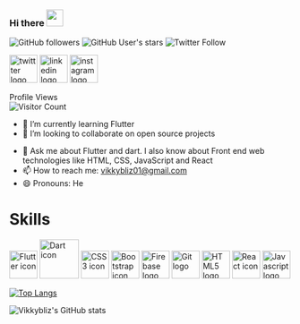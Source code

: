 ### Hi there <img src="https://media1.tenor.com/images/20c88c4f96a41aa12e0e55d61395553f/tenor.gif?itemid=16799018" width="30px"/>
![GitHub followers](https://img.shields.io/github/followers/vikkybliz?label=GitHub%20Followers&style=social) ![GitHub User's stars](https://img.shields.io/github/stars/vikkybliz?label=GitHub%20Stars&style=social) ![Twitter Follow](https://img.shields.io/twitter/follow/vikkybliz?label=Twitter%20followers&style=social)

<a href="https://twitter.com/vikkybliz" target="_blank"><img src="https://img.icons8.com/nolan/2x/twitter.png" alt="twittter logo" width="50px" height="50px"/></a>
<a href="https://www.linkedin.com/in/vikkybliz" target="_blank"><img src="https://img.icons8.com/nolan/2x/linkedin.png" alt="linkedin logo" width="50px" height="50px"/></a>
<a href="https://instagram.com/vikkybliz" target="_blank"><img src="https://img.icons8.com/nolan/2x/instagram-new.png" alt="instagram logo" width="50px" height="50px"/></a>

Profile Views<br>
![Visitor Count](https://profile-counter.glitch.me/{Vikkybliz}/count.svg)

<!--
**Vikkybliz/vikkybliz** is a ✨ _special_ ✨ repository because its `README.md` (this file) appears on your GitHub profile.

Here are some ideas to get you started:
-->
<!-- - 🔭 I’m currently working on ... -->
- 🌱 I’m currently learning Flutter
- 👯 I’m looking to collaborate on open source projects
<!-- - 🤔 I’m looking for help with ... -->
- 💬 Ask me about Flutter and dart. I also know about Front end web technologies like HTML, CSS, JavaScript and React
- 📫 How to reach me: vikkybliz01@gmail.com
- 😄 Pronouns: He
<!-- - ⚡ Fun fact: ... -->

# Skills
<img src="https://github.com/Vikkybliz/devicon/blob/master/icons/flutter/flutter-original.svg" width="50px" height="50px" alt="Flutter icon"/> <img src="https://github.com/Vikkybliz/devicon/blob/master/icons/dart/dart-original-wordmark.svg" width="70px" height="70px" alt="Dart icon" /> <img src="https://github.com/Vikkybliz/devicon/blob/master/icons/css3/css3-original-wordmark.svg" width="50px" height="50px" alt="CSS3 icon" /> <img src="https://github.com/Vikkybliz/devicon/blob/master/icons/bootstrap/bootstrap-plain-wordmark.svg" width="50px" height="50px" alt="Bootstrap icon" /> <img src="https://github.com/Vikkybliz/devicon/blob/master/icons/firebase/firebase-plain-wordmark.svg" width="50px" height="50px" alt="Firebase logo" /> <img src="https://github.com/Vikkybliz/devicon/blob/master/icons/git/git-original-wordmark.svg" width="50px" height="50px" alt="Git logo" /> <img src="https://github.com/Vikkybliz/devicon/blob/master/icons/html5/html5-original-wordmark.svg" width="50px" height="50px" alt="HTML5 logo" /> <img src="https://github.com/Vikkybliz/devicon/blob/master/icons/react/react-original-wordmark.svg" width="50px" height="50px" alt="React icon" /> <img src="https://github.com/Vikkybliz/devicon/blob/master/icons/javascript/javascript-original.svg" width="50px" height="50px" alt="Javascript logo" />


[![Top Langs](https://github-readme-stats.vercel.app/api/top-langs/?username=vikkybliz&show_icons=true&theme=radical)](https://github.com/vikkybliz/github-readme-stats)

![Vikkybliz's GitHub stats](https://github-readme-stats.vercel.app/api?username=vikkybliz&show_icons=true&theme=radical)

